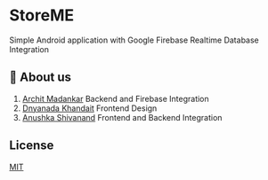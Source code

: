 
# StoreME

Simple Android application with Google Firebase Realtime Database Integration



## 🚀 About us
1.  [Archit Madankar](github.com/architmadankar) Backend and Firebase Integration
2.  [Dnyanada Khandait](github.com/saik20012) Frontend Design 
3.  [Anushka Shivanand](github.com/carfreak30) Frontend and Backend Integration


## License

[MIT](https://choosealicense.com/licenses/mit/)

